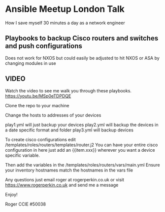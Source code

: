 # Ansible Meetup London Talk 
How I save myself 30 minutes a day as a network engineer 

## Playbooks to backup Cisco routers and switches and push configurations
Does not work for NXOS but could easily be adjusted to hit NXOS or ASA by changing modules in use

## VIDEO 
Watch the video to see me walk you through these playbooks. 
https://youtu.be/MSp0eTDPDQE


Clone the repo to your machine 

Change the hosts to addresses of your devices 

play1.yml will just backup your devices 
play2.yml will backup the devices in a date specific format and folder 
play3.yml will backup devices 

To create cisco configurations edit /templates/roles/routers/templates/router.j2 
You can have your entire cisco configuration in here just add an {{item.xxx}} wherever you want a device specific variable. 

Then add the variables in the /templates/roles/routers/vars/main.yml 
Ensure your inventory hostnames match the hostnames in the vars file 

Any questions just email roger at rogerperkin.co.uk or visit 
https://www.rogerperkin.co.uk and send me a message 

Enjoy! 

Roger 
CCIE #50038 

